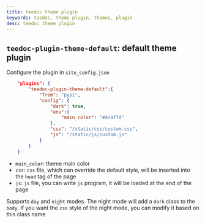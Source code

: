 ```yaml
---
title: teedoc theme plugin
keywords: teedoc, theme plugin, themes, plugin
desc: teedoc theme plugin
---
```



## `teedoc-plugin-theme-default`: default theme plugin

Configure the plugin in `site_config.json`
```json
    "plugins": {
        "teedoc-plugin-theme-default":{
            "from": "pypi",
            "config": {
                "dark": true,
                "env":{
                    "main_color": "#4caf7d"
                },
                "css": "/static/css/custom.css",
                "js": "/static/js/custom.js"
            }
        }
    }
```

* `main_color`: theme main color
* `css`: `css` file, which can override the default style, will be inserted into the `head` tag of the page
* `js`: `js` file, you can write `js` program, it will be loaded at the end of the page

Supports `day` and `night` modes. The night mode will add a `dark` class to the `body`. If you want the `css` style of the night mode, you can modify it based on this class name
